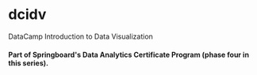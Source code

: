 # dcidv
DataCamp Introduction to Data Visualization
#### Part of Springboard's Data Analytics Certificate Program (phase four in this series).
